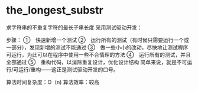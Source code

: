 # the_longest_substr
 求字符串的不重复字符的最长子串长度
 采用测试驱动开发：
 
 步骤：
①　快速新增一个测试
②　运行所有的测试（有时候只需要运行一个或一部分），发现新增的测试不能通过
③　做一些小小的改动，尽快地让测试程序可运行，为此可以在程序中使用一些不合情理的方法
④　运行所有的测试，并且全部通过
⑤　重构代码，以消除重复设计，优化设计结构
简单来说，就是不可运行/可运行/重构——这正是测试驱动开发的口号。
 
 
 算法时间复杂度：O（n) 
 算法效率：较高

